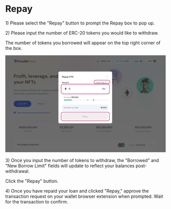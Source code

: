 # Repay

1\) Please select the "Repay" button to prompt the Repay box to pop up.

2\) Please input the number of ERC-20 tokens you would like to withdraw.

The number of tokens you borrowed will appear on the top right corner of the box.&#x20;

![](<../../.gitbook/assets/image (136).png>)

3\) Once you input the number of tokens to withdraw, the "Borrowed" and "New Borrow Limit" fields will update to reflect your balances post-withdrawal.&#x20;

Click the "Repay" button.

4\) Once you have repaid your loan and clicked "Repay," approve the transaction request on your wallet browser extension when prompted. Wait for the transaction to confirm.
